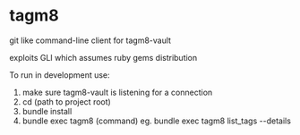 # tagm8

git like command-line client for tagm8-vault

exploits GLI which assumes ruby gems distribution

To run in development use:

1. make sure tagm8-vault is listening for a connection
2. cd (path to project root)
2. bundle install
3. bundle exec tagm8 (command) eg. bundle exec tagm8 list_tags --details
